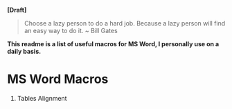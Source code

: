 **[Draft]**

> Choose a lazy person to do a hard job. Because a lazy person will find an easy way to do it. ~ Bill Gates

**This readme is a list of useful macros for MS Word, I personally use on a daily basis.**

# MS Word Macros

1. Tables Alignment
